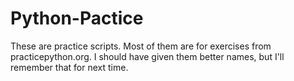 # Python-Pactice
These are practice scripts. Most of them are for exercises from practicepython.org. 
I should have given them better names, but I'll remember that for next time.
